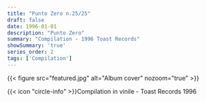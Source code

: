 ```yaml
---
title: "Punto Zero n.25/25"
draft: false
date: 1996-01-01
description: "Punto Zero"
summary: "Compilation - 1996 Toast Records"
showSummary: 'true'
series_order: 2
tags: ['Compilation']
---
```


{{< figure
    src="featured.jpg"
    alt="Album cover"
    nozoom="true"
    >}}

{{< icon "circle-info" >}}Compilation in vinile - Toast Records 1996

